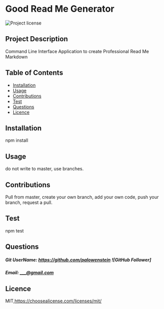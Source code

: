 # Good Read Me Generator
![Project license](https://img.shields.io/badge/license-MIT,https://choosealicense.com/licenses/mit/-brightgreen) 


## Project Description
Command Line Interface Application to create Professional Read Me Markdown


## Table of Contents
* [Installation](#Installation)
* [Usage](#Usage)
* [Contributions](#Contributions)
* [Test](#Test)
* [Questions](#Questions)
* [Licence](#Licence)


## Installation
npm install


## Usage
do not write to master, use branches.


## Contributions
Pull from master, create your own branch, add your own code, push your branch, request a pull.


## Test
npm test


## Questions
##### Git UserName: https://github.com/palowenstein  ![GitHub Follower]

##### Email: ___@gmail.com


## Licence
MIT,https://choosealicense.com/licenses/mit/
